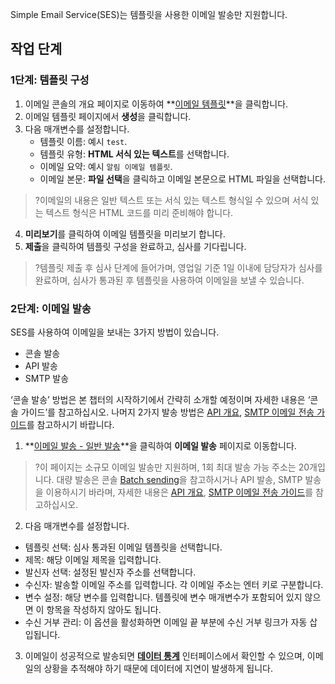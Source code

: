 Simple Email Service(SES)는 템플릿을 사용한 이메일 발송만 지원합니다.

## 작업 단계
### 1단계: 템플릿 구성[](id:Step1)
1. 이메일 콘솔의 개요 페이지로 이동하여 **[이메일 템플릿](https://console.cloud.tencent.com/ses/template)**을 클릭합니다.
2. 이메일 템플릿 페이지에서 **생성**을 클릭합니다.
3. 다음 매개변수를 설정합니다.
	- 템플릿 이름: 예시 `test`.
	- 템플릿 유형: **HTML 서식 있는 텍스트**를 선택합니다.
	- 이메일 요약: 예시 `알림 이메일 템플릿`.
	- 이메일 본문: **파일 선택**을 클릭하고 이메일 본문으로 HTML 파일을 선택합니다.
>?이메일의 내용은 일반 텍스트 또는 서식 있는 텍스트 형식일 수 있으며 서식 있는 텍스트 형식은 HTML 코드를 미리 준비해야 합니다.

4. **미리보기**를 클릭하여 이메일 템플릿을 미리보기 합니다.
5. **제출**을 클릭하여 템플릿 구성을 완료하고, 심사를 기다립니다.
>?템플릿 제출 후 심사 단계에 들어가며, 영업일 기준 1일 이내에 담당자가 심사를 완료하며, 심사가 통과된 후 템플릿을 사용하여 이메일을 보낼 수 있습니다.

### 2단계: 이메일 발송[](id:Step2)
SES를 사용하여 이메일을 보내는 3가지 방법이 있습니다.
- 콘솔 발송
- API 발송
- SMTP 발송

‘콘솔 발송’ 방법은 본 챕터의 시작하기에서 간략히 소개할 예정이며 자세한 내용은 ‘콘솔 가이드’를 참고하십시오. 나머지 2가지 발송 방법은 [API 개요](https://intl.cloud.tencent.com/document/product/1084/39387), [SMTP 이메일 전송 가이드](https://intl.cloud.tencent.com/document/product/1084/44458)를 참고하시기 바랍니다.

1. **[이메일 발송 - 일반 발송](https://console.cloud.tencent.com/ses/send)**을 클릭하여 **이메일 발송** 페이지로 이동합니다.
>?이 페이지는 소규모 이메일 발송만 지원하며, 1회 최대 발송 가능 주소는 20개입니다. 대량 발송은 콘솔 [Batch sending](https://intl.cloud.tencent.com/document/product/1084/47542)을 참고하시거나 API 발송, SMTP 발송을 이용하시기 바라며, 자세한 내용은 [API 개요](https://intl.cloud.tencent.com/document/product/1084/39387), [SMTP 이메일 전송 가이드](https://intl.cloud.tencent.com/document/product/1084/44458)를 참고하십시오.
2. 다음 매개변수를 설정합니다.
 - 템플릿 선택: 심사 통과된 이메일 템플릿을 선택합니다.
 - 제목: 해당 이메일 제목을 입력합니다.
 - 발신자 선택: 설정된 발신자 주소를 선택합니다.
 - 수신자: 발송할 이메일 주소를 입력합니다. 각 이메일 주소는 엔터 키로 구분합니다.
 - 변수 설정: 해당 변수를 입력합니다. 템플릿에 변수 매개변수가 포함되어 있지 않으면 이 항목을 작성하지 않아도 됩니다.
 - 수신 거부 관리: 이 옵션을 활성화하면 이메일 끝 부분에 수신 거부 링크가 자동 삽입됩니다.
3. 이메일이 성공적으로 발송되면 [**데이터 통계**](https://console.cloud.tencent.com/ses/stats) 인터페이스에서 확인할 수 있으며, 이메일의 상황을 추적해야 하기 때문에 데이터에 지연이 발생하게 됩니다.

